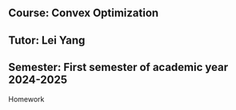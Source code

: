 ## Course: Convex Optimization
## Tutor: Lei Yang
## Semester: First semester of academic year 2024-2025

Homework
